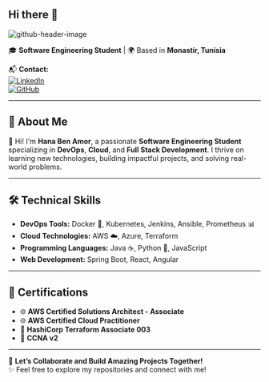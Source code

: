 ## Hi there 👋


 ![github-header-image](https://github.com/user-attachments/assets/24f3a8fb-a04d-4c04-87a0-4c3d3567f82b)


🎓 **Software Engineering Student** | 🌍 Based in **Monastir, Tunisia**  

📬 **Contact:**  
[![LinkedIn](https://img.shields.io/badge/LinkedIn-Connect-blue)](https://www.linkedin.com/in/hana-ben-amor)  
[![GitHub](https://img.shields.io/badge/GitHub-Visit-darkgreen)](https://github.com/hana-ben-amor)  

---

## 🌟 **About Me**  
👋 Hi! I'm **Hana Ben Amor**, a passionate **Software Engineering Student** specializing in **DevOps**, **Cloud**, and **Full Stack Development**. I thrive on learning new technologies, building impactful projects, and solving real-world problems.

---

## 🛠️ **Technical Skills**  

- **DevOps Tools:** Docker 🐳, Kubernetes, Jenkins, Ansible, Prometheus 📊  
- **Cloud Technologies:** AWS ☁️, Azure, Terraform  
- **Programming Languages:** Java ☕, Python 🐍, JavaScript  
- **Web Development:** Spring Boot, React, Angular  

---

## 📜 **Certifications**  
- 🌐 **AWS Certified Solutions Architect - Associate**  
- 🌐 **AWS Certified Cloud Practitioner**  
- 🔐 **HashiCorp Terraform Associate 003**  
- 📡 **CCNA v2**  

---


🚀 **Let’s Collaborate and Build Amazing Projects Together!**  
✨ Feel free to explore my repositories and connect with me!
